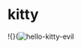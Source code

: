 # kitty
!{}(![hello-kitty-evil](https://github.com/user-attachments/assets/2fd3913c-dd19-4a58-9957-19be4b040cc7)
